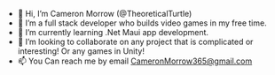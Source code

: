 - 👋 Hi, I’m Cameron Morrow (@TheoreticalTurtle)
- 👀 I’m a full stack developer who builds video games in my free time.
- 🌱 I’m currently learning .Net Maui app development.
- 💞️ I’m looking to collaborate on any project that is complicated or interesting! Or any games in Unity!
- 📫 You Can reach me by email CameronMorrow365@gmail.com
<!---
TheoreticalTurtle/TheoreticalTurtle is a ✨ special ✨ repository because its `README.md` (this file) appears on your GitHub profile.
You can click the Preview link to take a look at your changes.
--->
